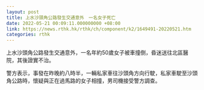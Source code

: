 ```yaml
---
layout: post
title: 上水沙頭角公路發生交通意外　一名女子死亡
date: 2022-05-21 00:09:11.000000000 +08:00
link: https://news.rthk.hk/rthk/ch/component/k2/1649491-20220521.htm
categories: rthk
---
```


上水沙頭角公路發生交通意外，一名年約50歲女子被車撞倒，昏迷送往北區醫院，其後證實不治。

警方表示，事發在昨晚約八時半，一輛私家車往沙頭角方向行駛，私家車駛至沙頭角公路時，懷疑與正在過馬路的女子相撞，男司機接受警方調查。
